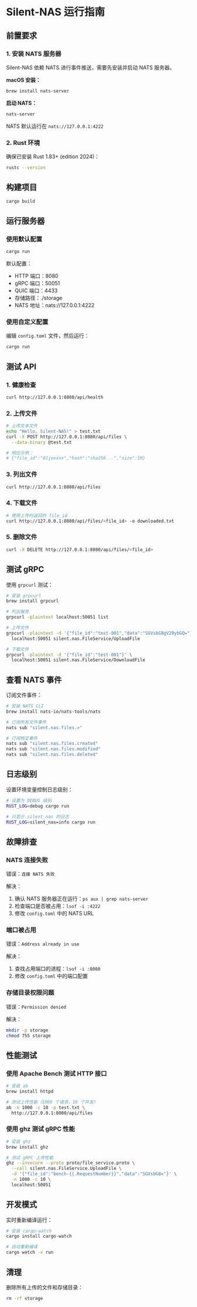 # Silent-NAS 运行指南

## 前置要求

### 1. 安装 NATS 服务器

Silent-NAS 依赖 NATS 进行事件推送，需要先安装并启动 NATS 服务器。

**macOS 安装：**
```bash
brew install nats-server
```

**启动 NATS：**
```bash
nats-server
```

NATS 默认运行在 `nats://127.0.0.1:4222`

### 2. Rust 环境

确保已安装 Rust 1.83+ (edition 2024)：
```bash
rustc --version
```

## 构建项目

```bash
cargo build
```

## 运行服务器

### 使用默认配置

```bash
cargo run
```

默认配置：
- HTTP 端口：8080
- gRPC 端口：50051
- QUIC 端口：4433
- 存储路径：./storage
- NATS 地址：nats://127.0.0.1:4222

### 使用自定义配置

编辑 `config.toml` 文件，然后运行：
```bash
cargo run
```

## 测试 API

### 1. 健康检查

```bash
curl http://127.0.0.1:8080/api/health
```

### 2. 上传文件

```bash
# 上传文本文件
echo "Hello, Silent-NAS!" > test.txt
curl -X POST http://127.0.0.1:8080/api/files \
  --data-binary @test.txt

# 响应示例：
# {"file_id":"01jexxxx","hash":"sha256...","size":19}
```

### 3. 列出文件

```bash
curl http://127.0.0.1:8080/api/files
```

### 4. 下载文件

```bash
# 使用上传时返回的 file_id
curl http://127.0.0.1:8080/api/files/<file_id> -o downloaded.txt
```

### 5. 删除文件

```bash
curl -X DELETE http://127.0.0.1:8080/api/files/<file_id>
```

## 测试 gRPC

使用 `grpcurl` 测试：

```bash
# 安装 grpcurl
brew install grpcurl

# 列出服务
grpcurl -plaintext localhost:50051 list

# 上传文件
grpcurl -plaintext -d '{"file_id":"test-001","data":"SGVsbG8gV29ybGQ="}' \
  localhost:50051 silent.nas.FileService/UploadFile

# 下载文件
grpcurl -plaintext -d '{"file_id":"test-001"}' \
  localhost:50051 silent.nas.FileService/DownloadFile
```

## 查看 NATS 事件

订阅文件事件：

```bash
# 安装 NATS CLI
brew install nats-io/nats-tools/nats

# 订阅所有文件事件
nats sub "silent.nas.files.>"

# 订阅特定事件
nats sub "silent.nas.files.created"
nats sub "silent.nas.files.modified"
nats sub "silent.nas.files.deleted"
```

## 日志级别

设置环境变量控制日志级别：

```bash
# 设置为 DEBUG 级别
RUST_LOG=debug cargo run

# 只显示 silent_nas 的日志
RUST_LOG=silent_nas=info cargo run
```

## 故障排查

### NATS 连接失败

错误：`连接 NATS 失败`

解决：
1. 确认 NATS 服务器正在运行：`ps aux | grep nats-server`
2. 检查端口是否被占用：`lsof -i :4222`
3. 修改 `config.toml` 中的 NATS URL

### 端口被占用

错误：`Address already in use`

解决：
1. 查找占用端口的进程：`lsof -i :8080`
2. 修改 `config.toml` 中的端口配置

### 存储目录权限问题

错误：`Permission denied`

解决：
```bash
mkdir -p storage
chmod 755 storage
```

## 性能测试

### 使用 Apache Bench 测试 HTTP 接口

```bash
# 安装 ab
brew install httpd

# 测试上传性能（1000 个请求，10 个并发）
ab -n 1000 -c 10 -p test.txt \
  http://127.0.0.1:8080/api/files
```

### 使用 ghz 测试 gRPC 性能

```bash
# 安装 ghz
brew install ghz

# 测试 gRPC 上传性能
ghz --insecure --proto proto/file_service.proto \
  --call silent.nas.FileService.UploadFile \
  -d '{"file_id":"bench-{{.RequestNumber}}","data":"SGVsbG8="}' \
  -n 1000 -c 10 \
  localhost:50051
```

## 开发模式

实时重新编译运行：

```bash
# 安装 cargo-watch
cargo install cargo-watch

# 自动重新编译
cargo watch -x run
```

## 清理

删除所有上传的文件和存储目录：

```bash
rm -rf storage
```
